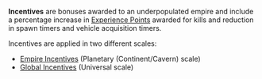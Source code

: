 **Incentives** are bonuses awarded to an underpopulated empire and
include a percentage increase in [Experience
Points](Experience_Points.md) awarded for kills and reduction in
spawn timers and vehicle acquisition timers.

Incentives are applied in two different scales:

- [Empire Incentives](../etc/Empire_Incentives.md) (Planetary
  (Continent/Cavern) scale)
- [Global Incentives](Global_Incentives.md) (Universal scale)

<!--[category:Terminology](category:Terminology.md)-->
